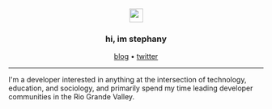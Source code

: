 <h3 align="center"> <img src="https://user-images.githubusercontent.com/5679180/79618120-0daffb80-80be-11ea-819e-d2b0fa904d07.gif" width="27px"> </h3>
<h3 align="center"> hi, im stephany </h3>

<p align="center">
  <a href="https://dev.to/ltephanysopez">blog</a> •
  <a href="https://twitter.com/ltephanysopez">twitter</a>


---

I'm a developer interested in anything at the intersection of technology, education, and sociology, and primarily spend my time leading developer communities in the Rio Grande Valley. 
</p>
